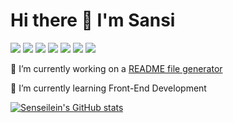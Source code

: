 # Hi there 👋 I'm Sansi  
   
![](https://img.shields.io/badge/HTML5-black?style=flat&logo=html5&logoWidth=23)
![](https://img.shields.io/badge/CSS3-black?style=flat&logo=css3&logoWidth=23)
![](https://img.shields.io/badge/Bootstrap-black?style=flat&logo=bootstrap&logoWidth=23)
![](https://img.shields.io/badge/Javascript-black?style=flat&logo=javascript&logoWidth=23)
![](https://img.shields.io/badge/Npm-black?style=flat&logo=npm&logoWidth=23)
![](https://img.shields.io/badge/Node.js-black?style=flat&logo=nodedotjs&logoWidth=23)
![](https://img.shields.io/badge/Jest-black?style=flat&logo=jest&logoWidth=23)

<!--
**senseilein/senseilein** is a ✨ _special_ ✨ repository because its `README.md` (this file) appears on your GitHub profile.

Here are some ideas to get you started:

- 🔭 I’m currently working on ...
- 🌱 I’m currently learning ...
- 👯 I’m looking to collaborate on ...
- 🤔 I’m looking for help with ...
- 💬 Ask me about ...
- 📫 How to reach me: ...
- 😄 Pronouns: ...
- ⚡ Fun fact: ...
-->

🔭 I’m currently working on a [README file generator](https://github.com/senseilein/readme-file-generator)   
  
🌱 I’m currently learning Front-End Development   


[![Senseilein's GitHub stats](https://github-readme-stats.vercel.app/api?username=senseilein&show_icons=true)](https://github.com/senseilein/github-readme-stats)
